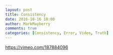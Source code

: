 ```yaml
---
layout: post
title: Consistency
date: 2016-10-16 18:00
author: MarkMayberry
comments: true
categories: [Consistency, Error, Video, Truth]
---
```

https://vimeo.com/187884096
